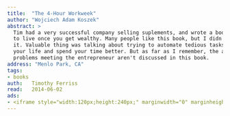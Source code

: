 ```yaml
---
title:	"The 4-Hour Workweek"
author: "Wojciech Adam Koszek"
abstract: >
  Tim had a very successful company selling suplements, and wrote a book how
  to live once you get wealthy. Many people like this book, but I didn't get
  it. Valuable thing was talking about trying to automate tedious tasks in
  your life and spend your time better. But as far as I remember, the actual
  problems meeting the entrepreneur aren't discussed in this book.
address: "Menlo Park, CA"
tags:
- books
auth:	Timothy Ferriss
read:	2014-06-02
ads:
- <iframe style="width:120px;height:240px;" marginwidth="0" marginheight="0" scrolling="no" frameborder="0" src="//ws-na.amazon-adsystem.com/widgets/q?ServiceVersion=20070822&OneJS=1&Operation=GetAdHtml&MarketPlace=US&source=ss&ref=ss_til&ad_type=product_link&tracking_id=wkoszek08-20&marketplace=amazon&region=US&placement=B002WE46UW&asins=B002WE46UW&linkId=Z4LWVLEDJ4X6GXY7&show_border=false&link_opens_in_new_window=true&price_color=333333&title_color=C00000&bg_color=FFFFFF"></iframe>
---
```

